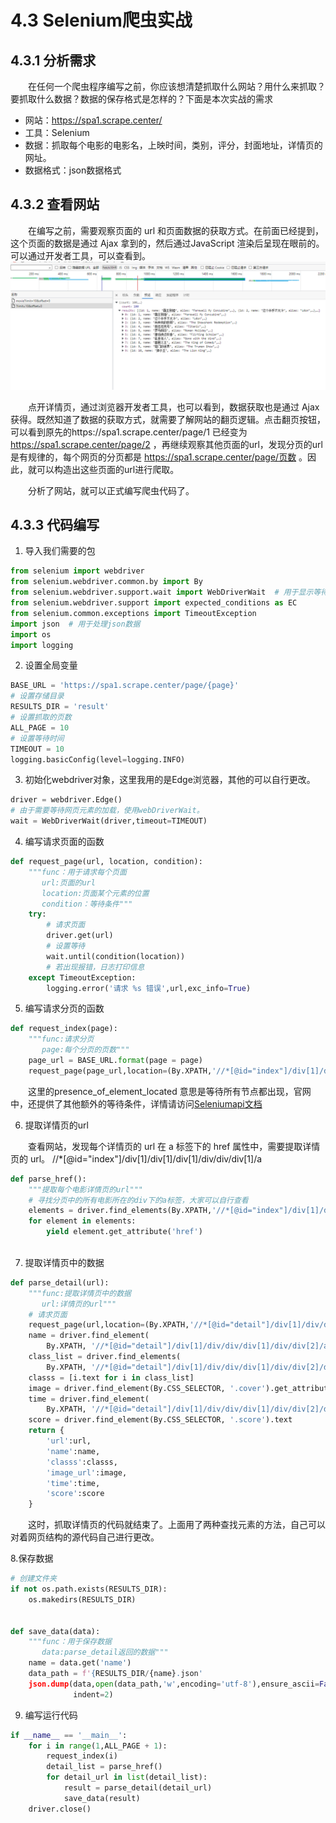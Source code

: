 # 4.3 Selenium爬虫实战

## 4.3.1 分析需求

&emsp;&emsp;在任何一个爬虫程序编写之前，你应该想清楚抓取什么网站？用什么来抓取？要抓取什么数据？数据的保存格式是怎样的？下面是本次实战的需求

- 网站：https://spa1.scrape.center/
- 工具：Selenium
- 数据：抓取每个电影的电影名，上映时间，类别，评分，封面地址，详情页的网址。
- 数据格式：json数据格式

## 4.3.2 查看网站

&emsp;&emsp;在编写之前，需要观察页面的 url 和页面数据的获取方式。在前面已经提到，这个页面的数据是通过 Ajax
拿到的，然后通过JavaScript 渲染后呈现在眼前的。可以通过开发者工具，可以查看到。
![](../images/chapter04/03.png)

&emsp;&emsp;点开详情页，通过浏览器开发者工具，也可以看到，数据获取也是通过 Ajax获得。既然知道了数据的获取方式，就需要了解网站的翻页逻辑。点击翻页按钮，可以看到原先的https://spa1.scrape.center/page/1 已经变为 https://spa1.scrape.center/page/2 ，再继续观察其他页面的url，发现分页的url是有规律的，每个网页的分页都是 https://spa1.scrape.center/page/页数 。因此，就可以构造出这些页面的url进行爬取。

&emsp;&emsp;分析了网站，就可以正式编写爬虫代码了。

## 4.3.3 代码编写

1. 导入我们需要的包

```python
from selenium import webdriver
from selenium.webdriver.common.by import By
from selenium.webdriver.support.wait import WebDriverWait  # 用于显示等待
from selenium.webdriver.support import expected_conditions as EC
from selenium.common.exceptions import TimeoutException
import json  # 用于处理json数据
import os
import logging
```

2. 设置全局变量

```python
BASE_URL = 'https://spa1.scrape.center/page/{page}'
# 设置存储目录
RESULTS_DIR = 'result'
# 设置抓取的页数
ALL_PAGE = 10
# 设置等待时间
TIMEOUT = 10
logging.basicConfig(level=logging.INFO)
```
3. 初始化webdriver对象，这里我用的是Edge浏览器，其他的可以自行更改。
```python
driver = webdriver.Edge()
# 由于需要等待网页元素的加载，使用webDriverWait。
wait = WebDriverWait(driver,timeout=TIMEOUT)
```

4. 编写请求页面的函数

```python
def request_page(url, location, condition):
    """func：用于请求每个页面
       url:页面的url
       location:页面某个元素的位置
       condition：等待条件"""
    try:
        # 请求页面
        driver.get(url)
        # 设置等待
        wait.until(condition(location))
        # 若出现报错，日志打印信息
    except TimeoutException:
        logging.error('请求 %s 错误',url,exc_info=True)
```

5. 编写请求分页的函数

```python
def request_index(page):
    """func:请求分页
       page:每个分页的页数"""
    page_url = BASE_URL.format(page = page)
    request_page(page_url,location=(By.XPATH,'//*[@id="index"]/div[1]/div[1]/div//a'),condition=EC.presence_of_element_located)
```
&emsp;&emsp;这里的presence_of_element_located
意思是等待所有节点都出现，官网中，还提供了其他额外的等待条件，详情请访问[Seleniumapi文档](https://www.selenium.dev/selenium/docs/api/py/webdriver_support/selenium.webdriver.support.expected_conditions.html#module-selenium.webdriver.support.expected_conditions)

6. 提取详情页的url

&emsp;&emsp;查看网站，发现每个详情页的 url 在 a 标签下的 href 属性中，需要提取详情页的 url。
//*[@id="index"]/div[1]/div[1]/div[1]/div/div/div[1]/a
```python
def parse_href():
    """提取每个电影详情页的url"""
    # 寻找分页中的所有电影所在的div下的a标签，大家可以自行查看
    elements = driver.find_elements(By.XPATH,'//*[@id="index"]/div[1]/div[1]/div/div/div/div[1]/a')
    for element in elements:
        yield element.get_attribute('href')
    
```

7. 提取详情页中的数据

```python
def parse_detail(url):
    """func:提取详情页中的数据
       url:详情页的url"""
    # 请求页面
    request_page(url,location=(By.XPATH,'//*[@id="detail"]/div[1]/div/div/div[1]/div/div[2]/a/h2'),condition = EC.presence_of_element_located)
    name = driver.find_element(
        By.XPATH, '//*[@id="detail"]/div[1]/div/div/div[1]/div/div[2]/a/h2').text
    class_list = driver.find_elements(
        By.XPATH, '//*[@id="detail"]/div[1]/div/div/div[1]/div/div[2]/div[1]//span')
    classs = [i.text for i in class_list]
    image = driver.find_element(By.CSS_SELECTOR, '.cover').get_attribute('src')
    time = driver.find_element(
        By.XPATH, '//*[@id="detail"]/div[1]/div/div/div[1]/div/div[2]/div[3]/span').text
    score = driver.find_element(By.CSS_SELECTOR, '.score').text
    return {
        'url':url,
        'name':name,
        'classs':classs,
        'image_url':image,
        'time':time,
        'score':score
    }
```
&emsp;&emsp;这时，抓取详情页的代码就结束了。上面用了两种查找元素的方法，自己可以对着网页结构的源代码自己进行更改。

8.保存数据

```python
# 创建文件夹
if not os.path.exists(RESULTS_DIR):
    os.makedirs(RESULTS_DIR)


def save_data(data):
    """func：用于保存数据
       data:parse_detail返回的数据"""
    name = data.get('name')
    data_path = f'{RESULTS_DIR/{name}.json'
    json.dump(data,open(data_path,'w',encoding='utf-8'),ensure_ascii=False,
              indent=2)
```

9. 编写运行代码
```python
if __name__ == '__main__':
    for i in range(1,ALL_PAGE + 1):
        request_index(i)
        detail_list = parse_href()
        for detail_url in list(detail_list):
            result = parse_detail(detail_url)
            save_data(result)
    driver.close()
```